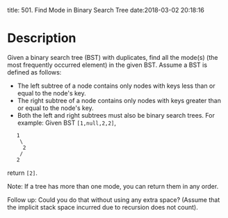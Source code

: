 title: 501. Find Mode in Binary Search Tree
date:2018-03-02 20:18:16

# Description
Given a binary search tree (BST) with duplicates, find all the mode(s) (the most frequently occurred element) in the given BST.
Assume a BST is defined as follows:
- The left subtree of a node contains only nodes with keys less than or equal to the node's key.
- The right subtree of a node contains only nodes with keys greater than or equal to the node's key.
- Both the left and right subtrees must also be binary search trees.
For example:
Given BST `[1,null,2,2]`,
```
   1
    \
     2
    /
   2
```
return `[2]`.

Note: If a tree has more than one mode, you can return them in any order.

Follow up: Could you do that without using any extra space? (Assume that the implicit stack space incurred due to recursion does not count).
